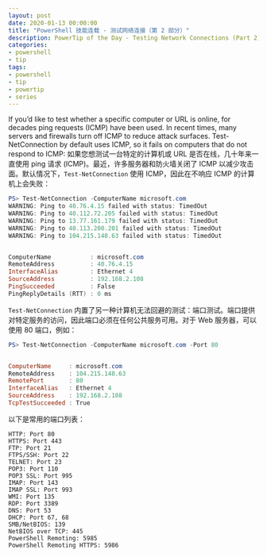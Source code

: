 ```yaml
---
layout: post
date: 2020-01-13 00:00:00
title: "PowerShell 技能连载 - 测试网络连接（第 2 部分）"
description: PowerTip of the Day - Testing Network Connections (Part 2)
categories:
- powershell
- tip
tags:
- powershell
- tip
- powertip
- series
---
```

If you’d like to test whether a specific computer or URL is online, for decades ping requests (ICMP) have been used. In recent times, many servers and firewalls turn off ICMP to reduce attack surfaces. Test-NetConnection by default uses ICMP, so it fails on computers that do not respond to ICMP:
如果您想测试一台特定的计算机或 URL 是否在线，几十年来一直使用 ping 请求 (ICMP)。最近，许多服务器和防火墙关闭了 ICMP 以减少攻击面。默认情况下，`Test-NetConnection` 使用 ICMP，因此在不响应 ICMP 的计算机上会失败：

```powershell
PS> Test-NetConnection -ComputerName microsoft.com
WARNING: Ping to 40.76.4.15 failed with status: TimedOut
WARNING: Ping to 40.112.72.205 failed with status: TimedOut
WARNING: Ping to 13.77.161.179 failed with status: TimedOut
WARNING: Ping to 40.113.200.201 failed with status: TimedOut
WARNING: Ping to 104.215.148.63 failed with status: TimedOut


ComputerName           : microsoft.com
RemoteAddress          : 40.76.4.15
InterfaceAlias         : Ethernet 4
SourceAddress          : 192.168.2.108
PingSucceeded          : False
PingReplyDetails (RTT) : 0 ms
```

`Test-NetConnection` 内置了另一种计算机无法回避的测试：端口测试。端口提供对特定服务的访问，因此端口必须在任何公共服务可用。对于 Web 服务器，可以使用 80 端口，例如：

```powershell
PS> Test-NetConnection -ComputerName microsoft.com -Port 80


ComputerName     : microsoft.com
RemoteAddress    : 104.215.148.63
RemotePort       : 80
InterfaceAlias   : Ethernet 4
SourceAddress    : 192.168.2.108
TcpTestSucceeded : True
```

以下是常用的端口列表：

    HTTP: Port 80
    HTTPS: Port 443
    FTP: Port 21
    FTPS/SSH: Port 22
    TELNET: Port 23
    POP3: Port 110
    POP3 SSL: Port 995
    IMAP: Port 143
    IMAP SSL: Port 993
    WMI: Port 135
    RDP: Port 3389
    DNS: Port 53
    DHCP: Port 67, 68
    SMB/NetBIOS: 139
    NetBIOS over TCP: 445
    PowerShell Remoting: 5985
    PowerShell Remoting HTTPS: 5986

<!--本文国际来源：[Testing Network Connections (Part 2)](https://community.idera.com/database-tools/powershell/powertips/b/tips/posts/testing-network-connections-part-2)-->

